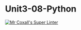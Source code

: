 # Unit3-08-Python
[![Mr Coxall's Super Linter](https://github.com/ishamisebb/Unit3-08-Python/workflows/Mr%20Coxall's%20Super%20Linter/badge.svg)](https://github.com/ishamisebb/Unit3-08-Python/actions/)
